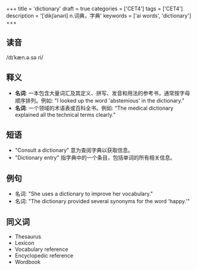 +++
title = 'dictionary'
draft = true
categories = ['CET4']
tags = ['CET4']
description = '[ˈdik∫ənəri] n.词典，字典'
keywords = ['ai words', 'dictionary']
+++

## 读音
/dɪˈkæn.ə.sə ri/

## 释义
- **名词**: 一本包含大量词汇及其定义、拼写、发音和用法的参考书，通常按字母顺序排列。例如: "I looked up the word 'abstemious' in the dictionary."
- **名词**: 一个领域的术语表或百科全书。例如: "The medical dictionary explained all the technical terms clearly."

## 短语
- "Consult a dictionary" 意为查阅字典以获取信息。
- "Dictionary entry" 指字典中的一个条目，包括单词的所有相关信息。

## 例句
- 名词: "She uses a dictionary to improve her vocabulary."
- 名词: "The dictionary provided several synonyms for the word 'happy.'"

## 同义词
- Thesaurus
- Lexicon
- Vocabulary reference
- Encyclopedic reference
- Wordbook
